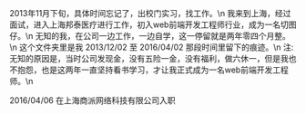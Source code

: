 2013年11月下旬，具体时间忘记了，出校门实习，找工作。\n
我来到上海，经过面试，进入上海邦泰医疗进行工作，初入web前端开发工程师行业，成为一名切图仔。\n
无知的我，在公司一边工作，一边自学，这一停留就是两年零四个月整。\n
这个文件夹里是我  2013/12/02 至 2016/04/02   那段时间里留下的痕迹。\n
注:无知的原因是，当时公司发现金，没有五险一金，没有福利，做六休一，但是我也不抱怨，也是这两年一直坚持看书学习，才让我正式成为一名web前端开发工程师。\n

2016/04/06 在上海商派网络科技有限公司入职